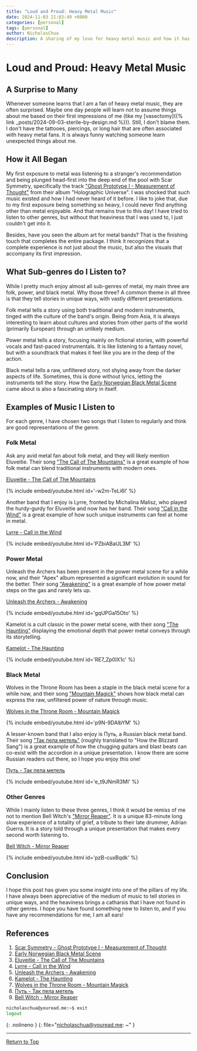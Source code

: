 ```yaml
---
title: "Loud and Proud: Heavy Metal Music"
date: 2024-11-03 21:03:49 +0800
categories: [personal]
tags: [personal]
author: NicholasChua
description: A sharing of my love for heavy metal music and how it has shaped my life
---
```


# Loud and Proud: Heavy Metal Music

## A Surprise to Many

Whenever someone learns that I am a fan of heavy metal music, they are often surprised. Maybe one day people will learn not to assume things about me based on their first impressions of me (like my [vasectomy]({% link _posts/2024-09-03-sterile-by-design.md %})). Still, I don't blame them. I don't have the tattooes, piercings, or long hair that are often associated with heavy metal fans. It is always funny watching someone learn unexpected things about me.

## How it All Began

My first exposure to metal was listening to a stranger's recommendation and being plunged head-first into the deep end of the pool with Scar Symmetry, specifically the track ["Ghost Prototype I - Measurement of Thought"][1] from their album "Holographic Universe". I was shocked that such music existed and how I had never heard of it before. I like to joke that, due to my first exposure being something so heavy, I could never find anything other than metal enjoyable. And that remains true to this day! I have tried to listen to other genres, but without that heaviness that I was used to, I just couldn't get into it.

Besides, have you seen the album art for metal bands? That is the finishing touch that completes the entire package. I think it recognizes that a complete experience is not just about the music, but also the visuals that accompany its first impression.

## What Sub-genres do I Listen to?

While I pretty much enjoy almost all sub-genres of metal, my main three are folk, power, and black metal. Why those three? A common theme in all three is that they tell stories in unique ways, with vastly different presentations.

Folk metal tells a story using both traditional and modern instruments, tinged with the culture of the band's origin. Being from Asia, it is always interesting to learn about cultures and stories from other parts of the world (primarily European) through an unlikely medium. 

Power metal tells a story, focusing mainly on fictional stories, with powerful vocals and fast-paced instrumentals. It is like listening to a fantasy novel, but with a soundtrack that makes it feel like you are in the deep of the action.

Black metal tells a raw, unfiltered story, not shying away from the darker aspects of life. Sometimes, this is done without lyrics, letting the instruments tell the story. How the [Early Norwegian Black Metal Scene][2] came about is also a fascinating story in itself.

## Examples of Music I Listen to

For each genre, I have chosen two songs that I listen to regularly and think are good representations of the genre.

### Folk Metal

Ask any avid metal fan about folk metal, and they will likely mention Eluveitie. Their song ["The Call of The Mountains"][3] is a great example of how folk metal can blend traditional instruments with modern ones.

[Eluveitie - The Call of The Mountains][3]

{% include embed/youtube.html id='-w2m-TeLi6I' %}

Another band that I enjoy is Lyrre, fronted by Michalina Malisz, who played the hurdy-gurdy for Eluveitie and now has her band. Their song ["Call in the Wind"][4] is a great example of how such unique instruments can feel at home in metal.

[Lyrre - Call in the Wind][4]

{% include embed/youtube.html id='PZbiABaUL3M' %}

### Power Metal

Unleash the Archers has been present in the power metal scene for a while now, and their "Apex" album represented a significant evolution in sound for the better. Their song ["Awakening"][5] is a great example of how power metal steps on the gas and rarely lets up. 

[Unleash the Archers - Awakening][5]

{% include embed/youtube.html id='gqUPGa15Oto' %}

Kamelot is a cult classic in the power metal scene, with their song ["The Haunting"][6] displaying the emotional depth that power metal conveys through its storytelling.

[Kamelot - The Haunting][6]

{% include embed/youtube.html id='RE7_Zp0lX1c' %}

### Black Metal

Wolves in the Throne Room has been a staple in the black metal scene for a while now, and their song ["Mountain Magick"][7] shows how black metal can express the raw, unfiltered power of nature through music.

[Wolves in the Throne Room - Mountain Magick][7]

{% include embed/youtube.html id='p9N-9DAlbYM' %}

A lesser-known band that I also enjoy is Путь, a Russian black metal band. Their song ["Так пела метель"][8] (roughly translated to "How the Blizzard Sang") is a great example of how the chugging guitars and blast beats can co-exist with the accordion in a unique presentation. I know there are some Russian readers out there, so I hope you enjoy this one!

[Путь - Так пела метель][8]

{% include embed/youtube.html id='e_t9JNmR3MI' %}

### Other Genres

While I mainly listen to these three genres, I think it would be remiss of me not to mention Bell Witch's ["Mirror Reaper"][9]. It is a unique 83-minute long slow experience of a totality of grief, a tribute to their late drummer, Adrian Guerra. It is a story told through a unique presentation that makes every second worth listening to.

[Bell Witch - Mirror Reaper][9]

{% include embed/youtube.html id='pzB-cuxBqdk' %}

## Conclusion

I hope this post has given you some insight into one of the pillars of my life. I have always been appreciative of the medium of music to tell stories in unique ways, and the heaviness brings a catharsis that I have not found in other genres. I hope you have found something new to listen to, and if you have any recommendations for me, I am all ears!

## References

1. [Scar Symmetry - Ghost Prototype I - Measurement of Thought][1]
2. [Early Norwegian Black Metal Scene][2]
3. [Eluveitie - The Call of The Mountains][3]
4. [Lyrre - Call in the Wind][4]
5. [Unleash the Archers - Awakening][5]
6. [Kamelot - The Haunting][6]
7. [Wolves in the Throne Room - Mountain Magick][7]
8. [Путь - Так пела метель][8]
9. [Bell Witch - Mirror Reaper][9]

[1]: https://www.youtube.com/watch?v=tLl49X9iEHE
[2]: https://en.wikipedia.org/wiki/Early_Norwegian_black_metal_scene
[3]: https://www.youtube.com/watch?v=-w2m-TeLi6I
[4]: https://www.youtube.com/watch?v=PZbiABaUL3M
[5]: https://www.youtube.com/watch?v=gqUPGa15Oto
[6]: https://www.youtube.com/watch?v=RE7_Zp0lX1c
[7]: https://www.youtube.com/watch?v=p9N-9DAlbYM
[8]: https://www.youtube.com/watch?v=e_t9JNmR3MI
[9]: https://www.youtube.com/watch?v=pzB-cuxBqdk

```bash
nicholaschua@youread.me:~$ exit
logout
```
{: .nolineno }
{: file="nicholaschua@youread.me: ~" }

---
[Return to Top](#loud-and-proud-heavy-metal-music)
